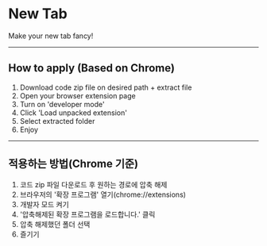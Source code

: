 # New Tab
Make your new tab fancy!

---

## How to apply (Based on Chrome)

1. Download code zip file on desired path + extract file
2. Open your browser extension page
3. Turn on 'developer mode'
4. Click 'Load unpacked extension'
5. Select extracted folder
6. Enjoy

---

## 적용하는 방법(Chrome 기준)

1. 코드 zip 파일 다운로드 후 원하는 경로에 압축 해제
2. 브라우저의 '확장 프로그램' 열기(chrome://extensions)
3. 개발자 모드 켜기
4. '압축해제된 확장 프로그램을 로드합니다.' 클릭
5. 압축 해제했던 폴더 선택
6. 즐기기
